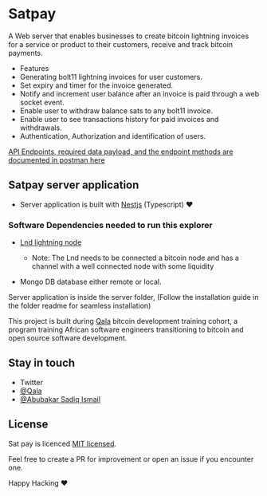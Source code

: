 # Satpay

A Web server that enables businesses to create bitcoin lightning invoices for a service or product to their customers, receive and track bitcoin payments.

 - Features
  - Generating bolt11 lightning invoices for user customers.
  - Set expiry and timer for the invoice generated.
  - Notify and increment user balance after an invoice is paid through a web socket event.
  - Enable user to withdraw balance sats to any bolt11 invoice. 
  - Enable user to see transactions history for paid invoices and withdrawals.
  - Authentication, Authorization and identification of users.

[API Endpoints, required data payload, and the endpoint methods are documented in postman here](https://documenter.getpostman.com/view/13325800/2s93CRLrsi) 

## Satpay server application
- Server application is built with [Nestjs](https://docs.nestjs.com/) (Typescript) ❤️


### Software Dependencies needed to run this explorer
- [Lnd lightning node](https://github.com/lightningnetwork/lnd)
  - Note: The Lnd needs to be connected a bitcoin node and has a channel with a well connected node with some liquidity

- Mongo DB database either remote or local.


Server application is inside the server folder,
(Follow the installation guide in the folder readme for seamless installation)



This project is built during [Qala](https://qala.dev) bitcoin development training cohort, a program training African software engineers transitioning to bitcoin and open source software development.
 

## Stay in touch

- Twitter 
- [@Qala](https://twitter.com/QalaAfrica)
- [@Abubakar Sadiq Ismail](https://twitter.com/sadeeq_ismaela)

## License

Sat pay is licenced [MIT licensed](LICENSE).

Feel free to create a PR for improvement or open an issue if you encounter one.

Happy Hacking ❤️ 
